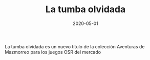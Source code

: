 ﻿---
title: La tumba olvidada
summary: Olvidada por el tiempo, alejada de los caminos, se levantan los restos de una antigua tumba cuyo nombre se borró de la memoria. Hoy, esa tumba ha sido encontrada y los tesoros que guarda en su interior aguardan a los valientes que se atrevan a adentrarse en ella.
authors:
  - Héctor Prieto de la Calle
date: 2020-05-01
type: post
categories:
- OSR
tags:
- OSR
- Dungeon
minlevels: "5"
maxlevels: "8"
prices: 1 Euro
session: "2"
mincharacters: "4"
maxcharacters: "6"
eval: no oficial
cover: "latumbaolvidada.jpg"
download:
moreinfo: "https://labibliotecadelcalamar.blogspot.com/2020/05/ya-la-venta-la-tumba-olvidada.html"
license: "OGL"
draft: false

---

La tumba olvidada es un nuevo título de la colección Aventuras de Mazmorreo para los juegos OSR del mercado
